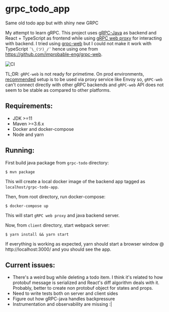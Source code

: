 # grpc_todo_app
Same old todo app but with shiny new GRPC

My attempt to learn gRPC. This project uses [gRPC-Java](https://github.com/grpc/grpc-java) as backend and React + TypeScript as frontend while using [gRPC web proxy](https://github.com/improbable-eng/grpc-web/tree/master/go/grpcwebproxy) for interacting with backend. I tried using [grpc-web](https://github.com/grpc/grpc-web/) but I could not make it work with TypeScript `¯\_(ツ)_/¯` hence using one from https://github.com/improbable-eng/grpc-web.

![CI](https://github.com/infynyxx/grpc_todo_app/workflows/CI/badge.svg)

TL;DR: `gRPC-web` is not ready for primetime. On prod environments, [recommended](https://grpc.io/docs/tutorials/basic/web/) setup is to be used via proxy service like Envoy so, `gRPC-web` can't connect directly with other gRPC backends and `gRPC-web` API does not seem to be stable as compared to other platforms.

Requirements:
-----

* JDK >=11
* Maven >=3.6.x
* Docker and docker-compose
* Node and yarn

Running:
-----

First build java package from `grpc-todo` directory:

```
$ mvn package
```

This will create a local docker image of the backend app tagged as `localhost/grpc-todo-app`.

Then, from root directory, run docker-compose:

```
$ docker-compose up
```

This will start `gRPC web proxy` and java backend server.

Now, from `client` directory, start webpack server:

```
$ yarn install && yarn start
```

If everything is working as expected, yarn should start a browser window @ http://localhost:3000/ and you should see the app.

Current issues:
---

* There's a weird bug while deleting a todo item. I think it's related to how protobuf message is serialized and React's diff algorithm deals with it. Probably, better to create non protobuf object for states and props.
* Need to write tests both on server and client sides
* Figure out how gRPC-java handles backpressure
* Instrumentation and observability are missing :|


